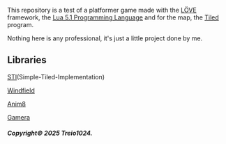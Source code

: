 This repository is a test of a platformer game made with the [LÖVE](https://love2d.org/) framework, the [Lua 5.1 Programming Language](lua.org)
and for the map, the [Tiled](https://www.mapeditor.org) program.

Nothing here is any professional, it's just a little project done by me.

## Libraries

[STI](https://github.com/karai17/Simple-Tiled-Implementation)(Simple-Tiled-Implementation)

[Windfield](https://github.com/a327ex/windfield)

[Anim8](https://github.com/kikito/anim8)

[Gamera](https://github.com/kikito/gamera)

##### Copyright© 2025 Treio1024.
